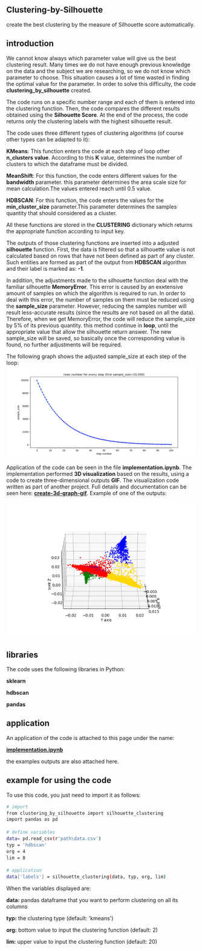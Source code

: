 ## Clustering-by-Silhouette
create the best clustering by the measure of Silhouette score automatically.

## introduction
We cannot know always which parameter value will give us the best clustering result. Many times we do not have enough previous knowledge on the data and the subject we are researching, so we do not know which parameter to choose. This situation causes a lot of time wasted in finding the optimal value for the parameter. In order to solve this difficulty, the code **clustering_by_silhouette** created.

The code runs on a specific number range and each of them is entered into the clustering function. Then, the code compares the different results obtained using the **Silhouette Score**. At the end of the process, the code returns only the clustering labels with the highest silhouette result.

The code uses three different types of clustering algorithms (of course other types can be adapted to it):

   **KMeans**: This function enters the code at each step of loop other **n_clusters value**. According to this **K** value, determines the number of clusters to which the          dataframe must be divided.

   **MeanShift**: For this function, the code enters different values for the **bandwidth** parameter. this parameter determines the area scale size for mean calculation.The        values entered reach until 0.5 value.

   **HDBSCAN**: For this function, the code enters the values for the **min_cluster_size** parameter.This parameter determines the samples quantity that should considered as a      cluster.

All these functions are stored in the **CLUSTERING** dictionary which returns the appropriate function according to input key.

The outputs of those clustering functions are inserted into a adjusted **silhouette** function. First, the data is filtered so that a silhouette value is not calculated based on rows that have not been defined as part of any cluster. Such entities are formed as part of the output from **HDBSCAN** algorithm and their label is marked as: **-1**.

In addition, the adjustments made to the silhouette function deal with the familiar silhouette **MemoryError**. This error is caused by an exאtensive amount of samples on which the algorithm is required to run. In order to deal with this error, the number of samples on them must be reduced using the **sample_size** parameter. However, reducing the samples number will result less-accurate results (since the results are not based on all the data). Therefore, when we get MemoryError, the code will reduce the sample_size by 5% of its previous quantity. this method continue in **loop**, until the appropriate value that allow the silhouette return answer. The new sample_size will be saved, so basically once the corresponding value is found, no further adjustments will be required.

The following graph shows the adjusted sample_size at each step of the loop:
![graph](https://github.com/EtzionData/Clustering-by-Silhouette/blob/master/Pictures/sample_size_.png)

Application of the code can be seen in the file **implementation.ipynb**. The implementation performed **3D visualization** based on the results, using a code to create three-dimensional outputs **GIF**. The visualization code written as part of another project. Full details and documentation can be seen here: [**create-3d-graph-gif**](https://github.com/EtzionData/create-3d-graph-gif). Example of one of the outputs:

![gif](https://github.com/EtzionData/Clustering-by-Silhouette/blob/master/Pictures/example.gif)

## libraries
The code uses the following libraries in Python:

**sklearn**

**hdbscan**

**pandas**


## application
An application of the code is attached to this page under the name: 

[**implementation.ipynb**](https://github.com/EtzionData/Clustering-by-Silhouette/blob/master/implementation.ipynb)

the examples outputs are also attached here.


## example for using the code
To use this code, you just need to import it as follows:
``` sh
# import
from clustering_by_silhouette import silhouette_clustering
import pandas as pd

# define variables
data= pd.read_csv(r'path\data.csv')  
typ = 'hdbscan'
org = 4 
lim = 8 

# application
data['labels'] = silhouette_clustering(data, typ, org, lim)
```

When the variables displayed are:

**data:** pandas dataframe that you want to perform clustering on all its columns

**typ:** the clustering type (default: 'kmeans')

**org:** bottom value to input the clustering function (default: 2)

**lim:** upper value to input the clustering function (default: 20)




